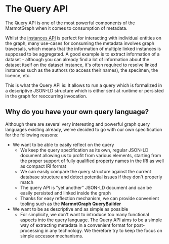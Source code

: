 # The Query API

The Query API is one of the most powerful components of the MarmotGraph when it comes to consumption of metadata.

Whilst the [instances API](instances.html) is perfect for interacting with individual entities on the graph,
many use-cases for consuming the metadata involves graph traversals, which means that the information of multiple linked instances 
is supposed to be aggregated. A good example is to extract information of a dataset - although you can already find a lot of information
about the dataset itself on the dataset instance, it's often required to resolve linked instances such as the authors (to access their names),
the specimen, the licence, etc.

This is what the Query API is: It allows to run a query which is formalized in a descriptive JSON-LD structure which is either
sent at runtime or persisted in the graph for reoccurring invocation. 

## Why do you have your own query language?
Although there are several very interesting and powerful graph query languages existing already, we've decided to go with our own 
specification for the following reasons:

- We want to be able to easily reflect on the query
  - We keep the query specification as its own, regular JSON-LD document allowing us to profit from various elements, starting from the proper support of fully qualified property names in the IRI as well as compact IRI format
  - We can easily compare the query structure against the current database structure and detect potential issues if they don't properly match
  - The query API is "yet another" JSON-LD document and can be easily persisted and linked inside the graph
  - Thanks for easy reflection mechanism, we can provide convenient tooling such as the **MarmotGraph QueryBuilder**
- We want to be as descriptive and as simple as possible
  - For simplicity, we don't want to introduce too many functional aspects into the query language. The Query API aims to be a simple way of extracting metadata in a convenient format for post-processing in any technology. 
  We therefore try to keep the focus on simple accessor mechanisms.